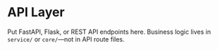 # API Layer

Put FastAPI, Flask, or REST API endpoints here.
Business logic lives in `service/` or `core/`—not in API route files.
